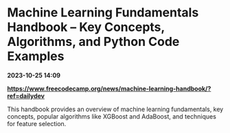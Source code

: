 # Machine Learning Fundamentals Handbook – Key Concepts, Algorithms, and Python Code Examples

**2023-10-25 14:09**

**https://www.freecodecamp.org/news/machine-learning-handbook/?ref=dailydev**

This handbook provides an overview of machine learning fundamentals, key concepts, popular algorithms like XGBoost and AdaBoost, and techniques for feature selection.